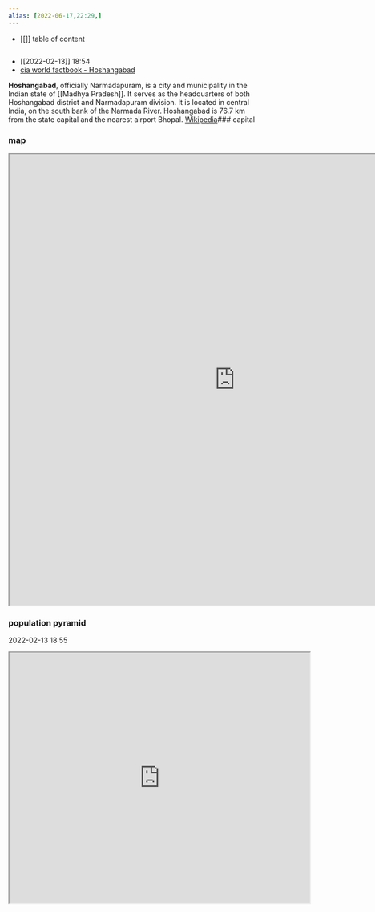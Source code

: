 ```yaml
---
alias: [2022-06-17,22:29,]
---
```

- [[]]
table of content
```toc
```
- [[2022-02-13]] 18:54
- [cia world factbook - Hoshangabad](https://www.cia.gov/the-world-factbook/countries/Hoshangabad)

**Hoshangabad**, officially Narmadapuram, is a city and municipality in the Indian state of [[Madhya Pradesh]]. It serves as the headquarters of both Hoshangabad district and Narmadapuram division. It is located in central India, on the south bank of the Narmada River. Hoshangabad is 76.7 km from the state capital and the nearest airport Bhopal.
[Wikipedia](https://en.wikipedia.org/wiki/Hoshangabad)### capital

### map
<iframe src="https://duckduckgo.com/?t=ffab&q=Hoshangabad&ia=web&iaxm=about" width="900" height="900" ></iframe>

### population pyramid

2022-02-13 18:55

<iframe src="https://www.populationpyramid.net/Hoshangabad/2019/" width="600" height="500" ></iframe>
